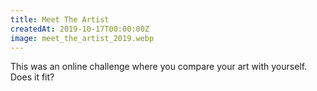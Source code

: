 ```yaml
---
title: Meet The Artist
createdAt: 2019-10-17T00:00:00Z
image: meet_the_artist_2019.webp
---
```


This was an online challenge where you compare your art with yourself. Does it fit?
